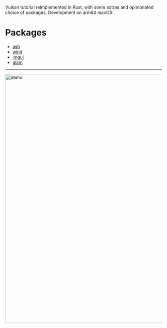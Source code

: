 Vulkan tutorial reimplemented in Rust, with some extras and opinionated choice of packages. Development on arm64 macOS.

# Packages
- [ash](https://github.com/ash-rs/ash)
- [winit](https://github.com/rust-windowing/winit)
- [imgui](https://github.com/imgui-rs/)
- [glam](https://github.com/bitshifter/glam-rs)

---

<img width="798" alt="demo" src="https://github.com/user-attachments/assets/c2e1fca9-454a-4010-a844-c762665c92ea" />
